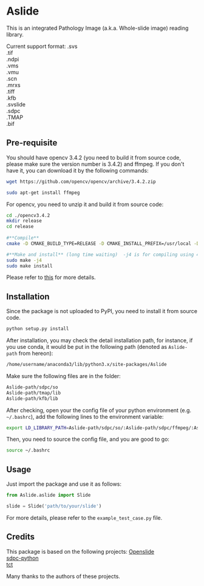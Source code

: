 # Aslide
This is an integrated Pathology Image (a.k.a. Whole-slide image) reading library.

Current support format:
.svs   
.tif    
.ndpi     
.vms      
.vmu     
.scn       
.mrxs        
.tiff           
.kfb          
.svslide         
.sdpc         
.TMAP        
.bif        

## Pre-requisite
You should have opencv 3.4.2 (you need to build it from source code, please make sure the version number is 3.4.2) and ffmpeg. If you don't have it, you can download it by the following commands:

```bash
wget https://github.com/opencv/opencv/archive/3.4.2.zip
```

```bash
sudo apt-get install ffmpeg
```

For opencv, you need to unzip it and build it from source code:

```bash
cd ./opencv3.4.2  
mkdir release  
cd release
  
#**Compile**  
cmake -D CMAKE_BUILD_TYPE=RELEASE -D CMAKE_INSTALL_PREFIX=/usr/local -D WITH_TBB=OFF -D BUILD_NEW_PYTHON_SUPPORT=ON -D WITH_V4L=ON -D WITH_QT=OFF -D WITH_OPENGL=ON .. 

#**Make and install** (long time waiting)  -j4 is for compiling using 4 cores of CPU
sudo make -j4
sudo make install
```

Please refer to [this](https://docs.opencv.org/3.4.2/d7/d9f/tutorial_linux_install.html) for more details.



## Installation
Since the package is not uploaded to PyPI, you need to install it from source code.

```bash
python setup.py install
```

After installation, you may check the detail installation path, for instance, if you use conda, it would be put in the following path (denoted as `Aslide-path` from hereon):

```bash
/home/username/anaconda3/lib/python3.x/site-packages/Aslide
```

Make sure the following files are in the folder:

```bash
Aslide-path/sdpc/so
Aslide-path/tmap/lib
Aslide-path/kfb/lib
```

After checking, open your the config file of your python environment (e.g. `~/.bashrc`), add the following lines to the environment variable:

```bash
export LD_LIBRARY_PATH=Aslide-path/sdpc/so/:Aslide-path/sdpc/ffmpeg/:Aslide-path/kfb/lib/:Aslide-path/tmap/lib:$LD_LIBRARY_PATH
```

Then, you need to source the config file, and you are good to go:

```bash
source ~/.bashrc
```

## Usage
Just import the package and use it as follows:

```python
from Aslide.aslide import Slide

slide = Slide('path/to/your/slide')
```

For more details, please refer to the `example_test_case.py` file.

## Credits
This package is based on the following projects:
[Openslide](https://github.com/openslide/openslide)         
[sdpc-python](https://github.com/WonderLandxD/sdpc-for-python)          
[tct](https://github.com/liyu10000/tct)       

Many thanks to the authors of these projects.